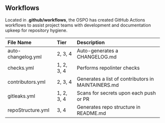 ## Workflows

Located in .**github/workflows**, the OSPO has created GitHub Actions workflows to assist project teams with development and documentation upkeep for repository hygiene.

| File Name          | Tier       | Description                                        |
| :----------------- | :--------- | :------------------------------------------------- |
| auto-changelog.yml | 2, 3, 4    | Auto-generates a CHANGELOG.md                      |
| checks.yml         | 1, 2, 3, 4 | Performs repolinter checks                         |
| contributors.yml   | 2, 3, 4    | Generates a list of contributors in MAINTAINERS.md |
| gitleaks.yml       | 1, 2, 3, 4 | Scans for secrets upon each push or PR             |
| repoStructure.yml  | 3, 4       | Generates repo structure in README.md              |
